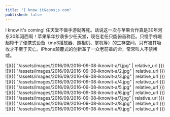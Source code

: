 ```yaml
---
title: "I know it&apos;s com"
published: false
---
```

I know it&apos;s coming! 任天堂不做手游就等死。话说这一次与苹果合作真是30年河东30年河西啊！苹果早年抄袭多少任天堂，现在老任只能俯首称臣。只怪手机崛起榨干了便携式设备（mp3播放器、照相机、掌机等）的生存空间，只有被其吸收才不至于灭亡。iPhone颠覆式的创新革了一众老前辈的命，常常叫人不禁唏嘘。



![]({{ "/assets/images/2016/09/2016-09-08-iknowit-a/1.jpg" | relative_url }})
![]({{ "/assets/images/2016/09/2016-09-08-iknowit-a/2.jpg" | relative_url }})
![]({{ "/assets/images/2016/09/2016-09-08-iknowit-a/3.jpg" | relative_url }})
![]({{ "/assets/images/2016/09/2016-09-08-iknowit-a/4.jpg" | relative_url }})
![]({{ "/assets/images/2016/09/2016-09-08-iknowit-a/5.jpg" | relative_url }})
![]({{ "/assets/images/2016/09/2016-09-08-iknowit-a/6.jpg" | relative_url }})
![]({{ "/assets/images/2016/09/2016-09-08-iknowit-a/7.jpg" | relative_url }})
![]({{ "/assets/images/2016/09/2016-09-08-iknowit-a/8.jpg" | relative_url }})
![]({{ "/assets/images/2016/09/2016-09-08-iknowit-a/9.jpg" | relative_url }})
